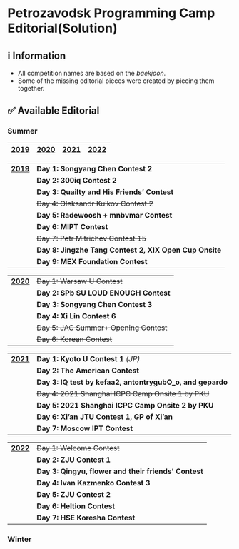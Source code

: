 # Petrozavodsk Programming Camp Editorial(Solution)


## :information_source: Information
* All competition names are based on the *baekjoon*.
* Some of the missing editorial pieces were created by piecing them together.

## :white_check_mark: Available Editorial
### Summer
| [**2019**](../../tree/main/Summer%202019) | [**2020**](../../tree/main/Summer%202020) | [**2021**](../../tree/main/Summer%202021) | [**2022**](../../tree/main/Summer%202022) |
|-|-|-|-|

|||
|:-|:-|
| [**2019**](../../tree/main/Summer%202019) | **Day 1: Songyang Chen Contest 2** |
| | **Day 2: 300iq Contest 2** |
| | **Day 3: Quailty and His Friends’ Contest** |
| | ~~Day 4: Oleksandr Kulkov Contest 2~~ |
| | **Day 5: Radewoosh + mnbvmar Contest** |
| | **Day 6: MIPT Contest** |
| | ~~Day 7: Petr Mitrichev Contest 15~~ |
| | **Day 8: Jingzhe Tang Contest 2, XIX Open Cup Onsite** |
| | **Day 9: MEX Foundation Contest** |

|||
|:-|:-|
| [**2020**](../../tree/main/Summer%202020) | ~~Day 1: Warsaw U Contest~~ |
| | **Day 2: SPb SU LOUD ENOUGH Contest** |
| | **Day 3: Songyang Chen Contest 3** |
| | **Day 4: Xi Lin Contest 6** |
| | ~~Day 5: JAG Summer+ Opening Contest~~ |
| | ~~Day 6: Korean Contest~~ |

|||
|:-|:-|
| [**2021**](../../tree/main/Summer%202021) | **Day 1: Kyoto U Contest 1** _(JP)_ |
| | **Day 2: The American Contest** |
| | **Day 3: IQ test by kefaa2, antontrygubO_o, and gepardo** |
| | ~~Day 4: 2021 Shanghai ICPC Camp Onsite 1 by PKU~~ |
| | **Day 5: 2021 Shanghai ICPC Camp Onsite 2 by PKU** |
| | **Day 6: Xi’an JTU Contest 1, GP of Xi’an** |
| | **Day 7: Moscow IPT Contest** |

|||
|:-|:-|
| [**2022**](../../tree/main/Summer%202022) | ~~Day 1: Welcome Contest~~ |
| | **Day 2: ZJU Contest 1** |
| | **Day 3: Qingyu, flower and their friends’ Contest** |
| | **Day 4: Ivan Kazmenko Contest 3** |
| | **Day 5: ZJU Contest 2** |
| | **Day 6: Heltion Contest** |
| | **Day 7: HSE Koresha Contest** |
### Winter
